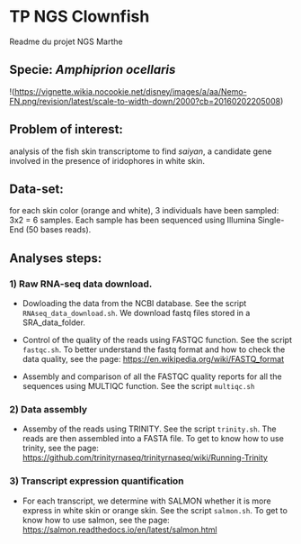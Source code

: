 # TP NGS Clownfish

Readme du projet NGS Marthe 

## Specie: _Amphiprion ocellaris_ 
!(https://vignette.wikia.nocookie.net/disney/images/a/aa/Nemo-FN.png/revision/latest/scale-to-width-down/2000?cb=20160202205008)

## Problem of interest: 
analysis of the fish skin transcriptome to find _saiyan_, a candidate gene involved in the presence of iridophores in white skin.

## Data-set: 
for each skin color (orange and white), 3 individuals have been sampled: 3x2 = 6 samples. Each sample has been sequenced using Illumina Single-End (50 bases reads).

## Analyses steps:
### 1) Raw RNA-seq data download. 

  * Dowloading the data from the NCBI database. See the script `RNAseq_data_download.sh`. We download fastq files stored in a SRA_data_folder.

  * Control of the quality of the reads using FASTQC function. See the script `fastqc.sh`. To better understand the fastq format and how to check the data quality, see the page: https://en.wikipedia.org/wiki/FASTQ_format

  * Assembly and comparison of all the FASTQC quality reports for all the sequences using MULTIQC function. See the script `multiqc.sh`


### 2) Data assembly
  * Assemby of the reads using TRINITY. See the script `trinity.sh`. The reads are then assembled into a FASTA file. To get to know how to use trinity, see the page: https://github.com/trinityrnaseq/trinityrnaseq/wiki/Running-Trinity


### 3) Transcript expression quantification
  * For each transcript, we determine with SALMON whether it is more express in white skin or orange skin. See the script `salmon.sh`. To get to know how to use salmon, see the page: https://salmon.readthedocs.io/en/latest/salmon.html